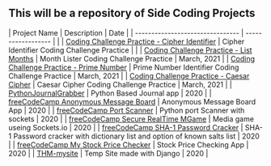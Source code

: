 This will be a repository of Side Coding Projects
------


| Project Name                     | Description         | Date  |
| -------------------------------- | ------------------ |  |
| [Coding Challenge Practice - Cipher Identifier][11] | Cipher Identifier Coding Challenge Practice |  |
| [Coding Challenge Practice - List Months][10] | Month Lister Coding Challenge Practice | March, 2021 |
| [Coding Challenge Practice - Prime Number][9] | Prime Number Identifier Coding Challenge Practice | March, 2021 |
| [Coding Challenge Practice - Caesar Cipher][8] | Caesar Cipher Coding Challenge Practice | March, 2021 |
| [PythonJournalGrabber][7]        | Python Based Journal app | 2020 |
| [freeCodeCamp Anonymous Message Board][1] | Anonymous Message Board App | 2020 |
| [freeCodeCamp Port Scanner][2]            | Python port Scanner with sockets | 2020 |
| [freeCodeCamp Secure RealTime MGame][3]    | Media game useing Sockets.io | 2020 |
| [freeCodeCamp SHA-1 Password Cracker][4]  | SHA-1 Password cracker with dictionary list and option of known salts list | 2020 |
| [freeCodeCamp My Stock Price Checker][5]  | Stock Price Checking App   | 2020 |
| [THM-mysite][6]                  | Temp Site made with Django | 2020 |


[11]: ./CodingPractice/cipherIdentifier.py
[10]: ./CodingPractice/listMonths.py
[9]: ./CodingPractice/isPrime.py
[8]: ./CodingPractice/caesarCipher.py
[7]: ./PythonJournalGrabber
[6]: ./THM-mysite
[5]: ./FCC-StockPriceChecker
[4]: ./FCC-SHA-1PasswordCracker
[3]: ./FCC-SecureRealTimeMultiplayerGame
[2]: ./FCC-PortScanner
[1]: ./FCC-AnonymousMessageBoard
